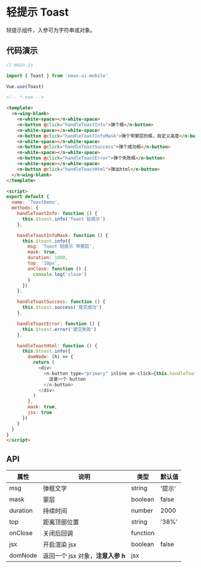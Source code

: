 # 轻提示 Toast

轻提示组件，入参可为字符串或对象。

## 代码演示
```javascript
// main.js

import { Toast } from 'news-ui-mobile'

Vue.use(Toast)
```

```html
<!-- *.vue -->

<template>
  <n-wing-blank>
    <n-white-space></n-white-space>
    <n-button @click="handleToastInfo">弹个框</n-button>
    <n-white-space></n-white-space>
    <n-button @click="handleToastInfoMask">弹个带蒙层的框，自定义高度</n-button>
    <n-white-space></n-white-space>
    <n-button @click="handleToastSuccess">弹个成功框</n-button>
    <n-white-space></n-white-space>
    <n-button @click="handleToastError">弹个失败框</n-button>
    <n-white-space></n-white-space>
    <n-button @click="handleToastHtml">弹出html</n-button>
  </n-wing-blank>
</template>

<script>
export default {
  name: 'ToastDemo',
  methods: {
    handleToastInfo: function () {
      this.$toast.info('Toast 轻提示')
    },

    handleToastInfoMask: function () {
      this.$toast.info({
        msg: 'Toast 轻提示 带蒙层',
        mask: true,
        duration: 1000,
        top: '10px',
        onClose: function () {
          console.log('close')
        }
      })
    },

    handleToastSuccess: function () {
      this.$toast.success('提交成功')
    },

    handleToastError: function () {
      this.$toast.error('提交失败')
    },

    handleToastHtml: function () {
      this.$toast.info({
        domNode: (h) => {
          return (
            <div>
              <n-button type="primary" inline on-click={this.handleToastError}>
                这是一个 button
              </n-button>
            </div>
          )
        },
        mask: true,
        jsx: true
      })
    }
  }
}
</script>

```

## API

| 属性 | 说明 | 类型 | 默认值 |
| --- | --- | --- | --- |
| msg | 弹框文字 | string | '提示' |
| mask | 蒙层 | boolean | false |
| duration | 持续时间 | number | 2000 |
| top | 距离顶部位置 | string | '38%' |
| onClose | 关闭后回调 | function | |
| jsx | 开启渲染 jsx | boolean | false |
| domNode | 返回一个 jsx 对象，**注意入参 h** | jsx |
